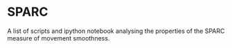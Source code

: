 # SPARC
A list of scripts and ipython notebook analysing the properties of the SPARC measure of movement smoothness.
